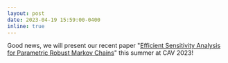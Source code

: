 ```yaml
---
layout: post
date: 2023-04-19 15:59:00-0400
inline: true
---
```


Good news, we will present our recent paper "[Efficient Sensitivity Analysis for Parametric Robust Markov Chains](https://arxiv.org/abs/2305.01473)" this summer at CAV 2023!
